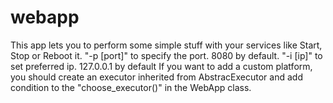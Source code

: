 # webapp
This app lets you to perform some simple stuff with your services like Start, Stop or Reboot it. 
"-p [port]" to specify the port. 8080 by default. 
"-i [ip]" to set preferred ip. 127.0.0.1 by default
If you want to add a custom platform, you should create an executor inherited from AbstracExecutor and add condition to the "choose_executor()" in the WebApp class.
